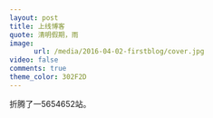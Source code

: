 ```yaml
---
layout: post
title: 上线博客
quote: 清明假期，雨
image:
      url: /media/2016-04-02-firstblog/cover.jpg
video: false
comments: true
theme_color: 302F2D
---
```

折腾了一5654652站。